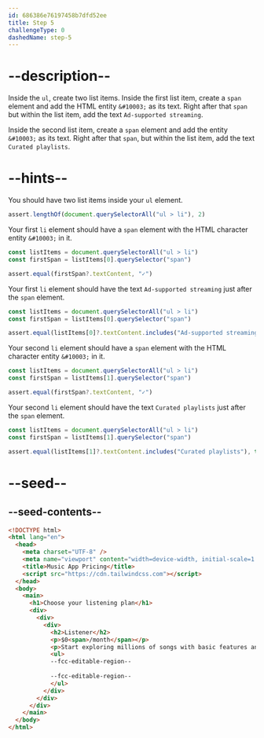 ```yaml
---
id: 686386e76197458b7dfd52ee
title: Step 5
challengeType: 0
dashedName: step-5
---
```


# --description--

Inside the `ul`, create two list items. Inside the first list item, create a `span` element and add the HTML entity `&#10003;` as its text. Right after that `span` but within the list item, add the text `Ad-supported streaming`.

Inside the second list item, create a `span` element and add the entity `&#10003;` as its text. Right after that `span`, but within the list item, add the text `Curated playlists`.

# --hints--

You should have two list items inside your `ul` element.

```js
assert.lengthOf(document.querySelectorAll("ul > li"), 2)
```

Your first `li` element should have a `span` element with the HTML character entity `&#10003;` in it.

```js
const listItems = document.querySelectorAll("ul > li")
const firstSpan = listItems[0].querySelector("span")

assert.equal(firstSpan?.textContent, "✓")
```

Your first `li` element should have the text `Ad-supported streaming` just after the `span` element.

```js
const listItems = document.querySelectorAll("ul > li")
const firstSpan = listItems[0].querySelector("span")

assert.equal(listItems[0]?.textContent.includes("Ad-supported streaming"), true)
```

Your second `li` element should have a `span` element with the HTML character entity `&#10003;` in it.

```js
const listItems = document.querySelectorAll("ul > li")
const firstSpan = listItems[1].querySelector("span")

assert.equal(firstSpan?.textContent, "✓")
```

Your second `li` element should have the text `Curated playlists` just after the `span` element.

```js
const listItems = document.querySelectorAll("ul > li")
const firstSpan = listItems[1].querySelector("span")

assert.equal(listItems[1]?.textContent.includes("Curated playlists"), true)
```

# --seed--

## --seed-contents--

```html
<!DOCTYPE html>
<html lang="en">
  <head>
    <meta charset="UTF-8" />
    <meta name="viewport" content="width=device-width, initial-scale=1.0" />
    <title>Music App Pricing</title>
    <script src="https://cdn.tailwindcss.com"></script>
  </head>
  <body>
    <main>
      <h1>Choose your listening plan</h1>
      <div>
        <div>
          <div>
            <h2>Listener</h2>
            <p>$0<span>/month</span></p>
            <p>Start exploring millions of songs with basic features and ads.</p>
            <ul>
            --fcc-editable-region--
              
            --fcc-editable-region--
            </ul>
          </div>
        </div>
      </div>
    </main>
  </body>
</html>
```
